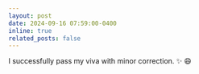 ```yaml
---
layout: post
date: 2024-09-16 07:59:00-0400
inline: true
related_posts: false
---
```


I successfully pass my viva with minor correction. :sparkles: :smile: